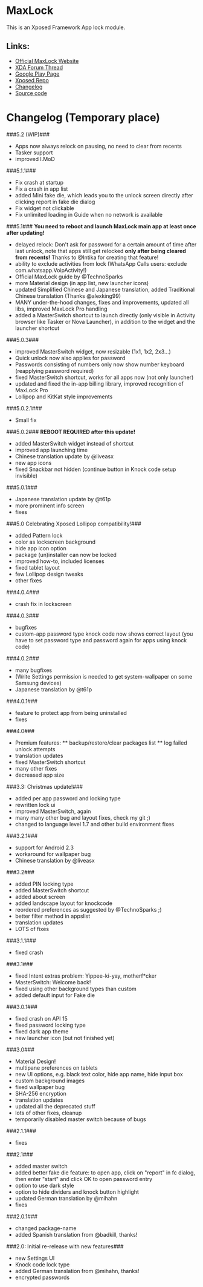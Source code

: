 MaxLock
=======
This is an Xposed Framework App lock module.

Links:
------
+ [Official MaxLock Website](http://maxlock.nfshost.com/)
+ [XDA Forum Thread](http://forum.xda-developers.com/xposed/modules/app-maxlock-applock-alternative-t2883624/post55583623)
+ [Google Play Page](https://play.google.com/store/apps/details?id=de.Maxr1998.xposed.maxlock)
+ [Xposed Repo](http://repo.xposed.info/module/de.maxr1998.xposed.maxlock)
+ [Changelog](https://github.com/Maxr1998/MaxLock/wiki/Changelog)
+ [Source code](https://github.com/Maxr1998/MaxLock)


Changelog (Temporary place)
===========================

###5.2 (WIP)###
- Apps now always relock on pausing, no need to clear from recents
- Tasker support
- improved I.MoD

###5.1.1###
- Fix crash at startup
- Fix a crash in app list
- added Mini fake die, which leads you to the unlock screen directly after clicking report in fake die dialog
- Fix widget not clickable
- Fix unlimited loading in Guide when no network is available

###5.1###
**You need to reboot and launch MaxLock main app at least once after updating!**
- delayed relock: Don't ask for password for a certain amount of time after last unlock, note that apps still get relocked **only after being cleared from recents!** Thanks to @Intika for creating that feature!
- ability to exclude activities from lock (WhatsApp Calls users: exclude com.whatsapp.VoipActivity!)
- Official MaxLock guide by @TechnoSparks
- more Material design (in app list, new launcher icons)
- updated Simplified Chinese and Japanese translation, added Traditional Chinese translation (Thanks @alexking99)
- MANY under-the-hood changes, fixes and improvements, updated all libs, improved MaxLock Pro handling
- added a MasterSwitch shortcut to launch directly (only visible in Activity browser like Tasker or Nova Launcher), in addition to the widget and the launcher shortcut

###5.0.3###
- improved MasterSwitch widget, now resizable (1x1, 1x2, 2x3...)
- Quick unlock now also applies for password
- Passwords consisting of numbers only now show number keyboard (reapplying password required)
- fixed MasterSwitch shortcut, works for all apps now (not only launcher)
- updated and fixed the in-app billing library, improved recognition of MaxLock Pro
- Lollipop and KitKat style improvements


###5.0.2.1###
- Small fix

###5.0.2###
**REBOOT REQUIRED after this update!**
- added MasterSwitch widget instead of shortcut
- improved app launching time
- Chinese translation update by @liveasx
- new app icons
- fixed Snackbar not hidden (continue button in Knock code setup invisible)

###5.0.1###
- Japanese translation update by @t61p
- more prominent info screen
- fixes

###5.0 Celebrating Xposed Lollipop compatibility!###
- added Pattern lock
- color as lockscreen background
- hide app icon option
- package (un)installer can now be locked
- improved how-to, included licenses
- fixed tablet layout
- few Lollipop design tweaks
- other fixes

###4.0.4###
- crash fix in lockscreen

###4.0.3###
- bugfixes
- custom-app password type knock code now shows correct layout (you have to set password type and password again for apps using knock code)

###4.0.2###
- many bugfixes
- (Write Settings permission is needed to get system-wallpaper on some Samsung devices)
- Japanese translation by @t61p

###4.0.1###
- feature to protect app from being uninstalled
- fixes

###4.0###
- Premium features:
** backup/restore/clear packages list
** log failed unlock attempts
- translation updates
- fixed MasterSwitch shortcut
- many other fixes
- decreased app size

###3.3: Christmas update!###
- added per app password and locking type
- rewritten lock ui
- improved MasterSwitch, again
- many many other bug and layout fixes, check my git ;)
- changed to language level 1.7 and other build environment fixes

###3.2.1###
- support for Android 2.3
- workaround for wallpaper bug
- Chinese translation by @liveasx

###3.2###
- added PIN locking type
- added MasterSwitch shortcut
- added about screen
- added landscape layout for knockcode
- reordered preferences as suggested by @TechnoSparks ;)
- better filter method in appslist
- translation updates
- LOTS of fixes


###3.1.1###
- fixed crash

###3.1###
- fixed Intent extras problem: Yippee-ki-yay, motherf*cker
- MasterSwitch: Welcome back!
- fixed using other background types than custom
- added default input for Fake die

###3.0.1###
- fixed crash on API 15
- fixed password locking type
- fixed dark app theme
- new launcher icon (but not finished yet)

###3.0###
- Material Design!
- multipane preferences on tablets
- new UI options, e.g. black text color, hide app name, hide input box
- custom background images
- fixed wallpaper bug
- SHA-256 encryption
- translation updates
- updated all the deprecated stuff
- lots of other fixes, cleanup
- temporarily disabled master switch because of bugs

###2.1.1###
- fixes

###2.1###
- added master switch
- added better fake die feature: to open app, click on "report" in fc dialog, then enter "start" and click OK to open password entry
- option to use dark style
- option to hide dividers and knock button highlight
- updated German translation by @mihahn
- fixes

###2.0.1###
- changed package-name
- added Spanish translation from @badkill, thanks!

###2.0: Initial re-release with new features###
- new Settings UI
- Knock code lock type
- added German translation from @mihahn, thanks!
- encrypted passwords
